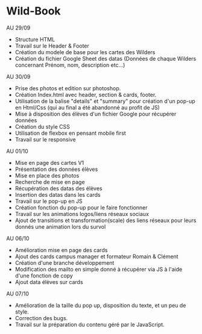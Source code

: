 # Wild-Book
AU 29/09
 
 - Structure HTML
 - Travail sur le Header & Footer
 - Création du modele de base pour les cartes des Wilders
 - Création du fichier Google Sheet des datas (Données de chaque Wilders concernant Prénom, nom, description etc...)

AU 30/09
  - Prise des photos et edition sur photoshop.
  - Création Index.html avec header, section & cards, footer.
  - Utilisation de la balise "details" et "summary" pour création d'un pop-up en Html/Css (qui au final a été abandonné au profit de JS)
  - Mise à disposition des élèves d'un fichier Google pour récupérer données 
  - Création du style CSS
  - Utilisation de flexbox en pensant mobile first
  - Travail sur le responsive

AU 01/10
  - Mise en page des cartes V1
  - Présentation des données élèves
  - Mise en place des photos
  - Recherche de mise en page
  - Récupération des datas des élèves
  - Insertion des datas dans les cards
  - Travail sur le pop-up en JS
  - Création fonction du pop-up pour le faire fonctionner
  - Travail sur les animations logos/liens réseaux sociaux
  - Ajout de transitions et transformation(scale) des liens réseaux pour leurs donnés une animation lors du survol
 
 AU 06/10
  - Amélioration mise en page des cards
  - Ajout des cards campus manager et formateur Romain & Clément
  - Création d'une branche développement
  - Modification des mailto en simple donné à récupérer via JS à l'aide d'une fonction de copy
  - Ajout data élèves sur cards
 
 AU 07/10
  - Amélioration de la taille du pop up, disposition du texte, et un peu de style.
  - Correction des bugs.
  - Travail sur la préparation du contenu géré par le JavaScript.
 
